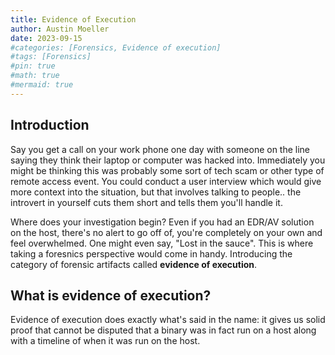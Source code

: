 ```yaml
---
title: Evidence of Execution
author: Austin Moeller
date: 2023-09-15
#categories: [Forensics, Evidence of execution]
#tags: [Forensics]
#pin: true
#math: true
#mermaid: true
---
```


## Introduction

Say you get a call on your work phone one day with someone on the line saying they think their laptop or computer was hacked into. Immediately you might be thinking this was probably some sort of tech scam or other type of remote access event. You could conduct a user interview which would give more context into the situation, but that involves talking to people.. the introvert in yourself cuts them short and tells them you'll handle it. 

Where does your investigation begin? Even if you had an EDR/AV solution on the host, there's no alert to go off of, you're completely on your own and feel overwhelmed. One might even say, "Lost in the sauce". This is where taking a foresnics perspective would come in handy. Introducing the category of forensic artifacts called **evidence of execution**. 

## What is evidence of execution? 

Evidence of execution does exactly what's said in the name: it gives us solid proof that cannot be disputed that a binary was in fact run on a host along with a timeline of when it was run on the host. 

